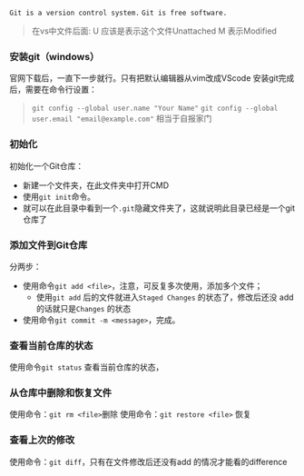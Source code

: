 `Git is a version control system.`
`Git is free software.`
> 在vs中文件后面:
 U 应该是表示这个文件Unattached
 M 表示Modified
>                

### 安装git（windows）
官网下载后，一直下一步就行。只有把默认编辑器从vim改成VScode
安装git完成后，需要在命令行设置：
> `git config --global user.name "Your Name"`
> `git config --global user.email "email@example.com"`
相当于自报家门

### 初始化
初始化一个Git仓库：
- 新建一个文件夹，在此文件夹中打开CMD
- 使用`git init`命令。
- 就可以在此目录中看到一个`.git`隐藏文件夹了，这就说明此目录已经是一个git仓库了

### 添加文件到Git仓库
分两步：
- 使用命令`git add <file>`，注意，可反复多次使用，添加多个文件；
    - 使用`git add` 后的文件就进入`Staged Changes` 的状态了，修改后还没 add 的话就只是`Changes` 的状态
- 使用命令`git commit -m <message>`，完成。

### 查看当前仓库的状态
使用命令`git status` 查看当前仓库的状态，

### 从仓库中删除和恢复文件
使用命令：`git rm <file>`删除
使用命令：`git restore <file>` 恢复


### 查看上次的修改
使用命令：`git diff`，只有在文件修改后还没有add 的情况才能看的difference